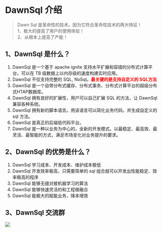 # DawnSql 介绍

>Dawn Sql 是革命性的技术。因为它符合革命性技术的两大特征！<br/>
>1、极大的提高了用户的使用体验！<br/>
>2、从根本上提高了产能！<br/>

## 1、DawnSql 是什么？
1. DawnSql 是一个基于 apache ignite 支持水平扩展和容错的分布式计算平台，可以在 TB 级数据上以内存级的速度构建实时应用。
2. DawnSql 不仅支持完整的 SQL, NoSql。<span style="color:red;font-weight: bold">最关键的是支持自定义的 SQL方法</span>
3. DawnSql 是一个自带分布式缓存、分布式事务、分布式计算平台的超级分布式HTAP数据库。
4. DawnSql 拥有良好的扩展性，用户可以自己扩展 SQL 的方法，让 DawnSql 兼容各种系统。
5. DawnSql 拥有新的脚本语言。用该语言可以简化业务代码，并生成自定义的 sql 方法。
6. DawnSql 是真正的后端低代码平台。
7. DawnSql 是一种以业务为中心的，全新的开发模式。以最稳定、最高效、最灵活、最智能的方式，满足市场变化对业务提升的要求。

## 2、DawnSql 的优势是什么？

1. DawnSql 学习成本、开发成本、维护成本极低
2. DawnSql 开发效率极高，只需要简单的 sql 组合就可以开发出性能稳定、效率极高的程序
3. DawnSql 能够无缝对接机器学习的算法
4. DawnSql 能够快速灵活的和工程做融合
5. DawnSql 能极大的赋能业务，降本增效

## 3、DawnSql 交流群
<img src='/smart_sql_img/WechatIMG5.jpeg'></img>

